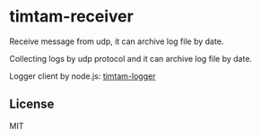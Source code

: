 # timtam-receiver

Receive message from udp, it can archive log file by date.

Collecting logs by udp protocol and it can archive log file by date.

Logger client by node.js: [timtam-logger](https://github.com/vicanso/timtam-logger)

## License

MIT
